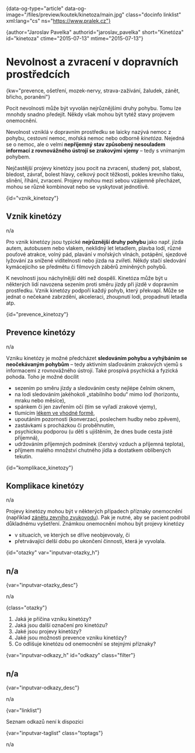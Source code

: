
{data-og-type="article" data-og-image="/files/preview/koutek/kinetoza/main.jpg" class="docinfo linklist" xml:lang="cs" ns="https://www.pralek.cz"}

{author="Jaroslav Pavelka" authorid="jaroslav_pavelka" short="Kinetóza" id="kinetoza" ctime="2015-07-13" mtime="2015-07-13"}

# Nevolnost a zvracení v dopravních prostředcích

<!-- generated attribute kw by user_udpatekw.sh on 2019-01-10, do not edit -->

{kw="prevence, ošetření, mozek-nervy, strava-zažívání, žaludek, zánět, břicho, poranění"}

Pocit nevolnosti může být vyvolán nejrůznějšími druhy pohybu. Tomu lze mnohdy snadno předejít. Někdy však mohou být tytéž stavy projevem onemocnění.

Nevolnost vzniklá v dopravním prostředku se laicky nazývá nemoc z pohybu, cestovní nemoc, mořská nemoc nebo odborně _kinetóza_. Nejedná se o nemoc, ale o velmi **nepříjemný stav způsobený nesouladem informací z rovnovážného ústrojí se zrakovými vjemy** – tedy s vnímaným pohybem.

Nejčastější projevy kinetózy jsou pocit na zvracení, studený pot, slabost, bledost, závrať, bolest hlavy, celkový pocit těžkosti, pokles krevního tlaku, slinění, říhání, zvracení. Projevy mohou mezi sebou vzájemně přecházet, mohou se různě kombinovat nebo se vyskytovat jednotlivě.

{id="vznik_kinetozy"}

## Vznik kinetózy

n/a

Pro vznik kinetózy jsou typické **nejrůznější druhy pohybu** jako např. jízda autem, autobusem nebo vlakem, neklidný let letadlem, plavba lodí, různé pouťové atrakce, volný pád, plavání v mořských vlnách, potápění, sjezdové lyžování za snížené viditelnosti nebo jízda na zvířeti. Někdy stačí sledování kymácejícího se předmětu či filmových záběrů zmíněných pohybů.

K nevolnosti jsou náchylnější děti než dospělí. Kinetóza může být u některých lidí navozena sezením proti směru jízdy při jízdě v dopravním prostředku. Vznik kinetózy podpoří každý pohyb, který překvapí. Může se jednat o nečekané zabrzdění, akceleraci, zhoupnutí lodi, propadnutí letadla atp.

{id="prevence_kinetozy"}

## Prevence kinetózy

n/a

Vzniku kinetózy je možné předcházet **sledováním pohybu a vyhýbáním se neočekávaným pohybům** – tedy aktivním slaďováním zrakových vjemů s informacemi z rovnovážného ústrojí. Také prospívá psychická a fyzická pohoda. Toho je možné docílit

  * sezením po směru jízdy a sledováním cesty nejlépe čelním oknem,
  * na lodi sledováním jakéhokoli „stabilního bodu“ mimo loď (horizontu, mraku nebo měsíce),
  * spánkem či jen zavřením očí (tím se vyřadí zrakové vjemy),
  * tlumícím [lékem ve vhodné formě][1],
  * upoutáním pozornosti (konverzací, poslechem hudby nebo zpěvem),
  * zastávkami s procházkou či proběhnutím,
  * psychickou podporou (u dětí s ujištěním, že dnes bude cesta jistě příjemná),
  * udržováním příjemných podmínek (čerstvý vzduch a příjemná teplota),
  * příjmem malého množství chutného jídla a dostatkem oblíbených tekutin.

{id="komplikace_kinetozy"}

## Komplikace kinetózy

n/a

Projevy kinetózy mohou být v některých případech příznaky onemocnění (například [zánětu zevního zvukovodu][2]). Pak je nutné, aby se pacient podrobil důkladnému vyšetření. Známkou onemocnění mohou být projevy kinetózy

  * v situacích, ve kterých se dříve neobjevovaly, či
  * přetrvávající delší dobu po ukončení činnosti, která je vyvolala.

{id="otazky" var="inputvar-otazky_h"}

## n/a

{var="inputvar-otazky_desc"}

n/a

{class="otazky"}

  1. Jaká je příčina vzniku kinetózy?
  2. Jaká jsou další označení pro kinetózu?
  3. Jaké jsou projevy kinetózy?
  4. Jaké jsou možnosti prevence vzniku kinetózy?
  5. Co odlišuje kinetózu od onemocnění se stejnými příznaky?

{var="inputvar-odkazy_h" id="odkazy" class="filter"}

## n/a

{var="inputvar-odkazy_desc"}

n/a

{var="linklist"}

Seznam odkazů není k dispozici

{var="inputvar-taglist" class="toptags"}

n/a

 [1]: lekove_formy
 [2]: pece_o_zvukovod

